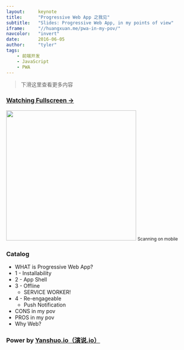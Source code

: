 ```yaml
---
layout:     keynote
title:      "Progressive Web App 之我见"
subtitle:   "Slides: Progressive Web App, in my points of view"
iframe:     "//huangxuan.me/pwa-in-my-pov/"
navcolor:   "invert"
date:       2016-06-05
author:     "tyler"
tags:
    - 前端开发
    - JavaScript
    - PWA
---
```



> 下滑这里查看更多内容

### [Watching Fullscreen →](https://huangxuan.me/pwa-in-my-pov/)

<div class="visible-md visible-lg">
    <img src="//huangxuan.me/pwa-in-my-pov/attach/qrcode.png" width="350" />
    <small class="img-hint">Scanning on mobile</small>
</div>


### Catalog

- WHAT is Progressive Web App?
- 1 - Installability
- 2 - App Shell
- 3 - Offline
    - SERVICE WORKER! 
- 4 - Re-engageable
    - Push Notification
- CONS in my pov
- PROS in my pov
- Why Web? 


### Power by [Yanshuo.io（演说.io）](https://yanshuo.io)

